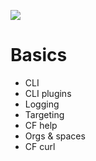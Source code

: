![](https://ga4gh.azurewebsites.net/api?repo=CFCD-exercises/basics&empty)
# Basics

- CLI
- CLI plugins
- Logging
- Targeting
- CF help
- Orgs & spaces
- CF curl
